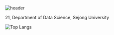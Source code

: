 ###
![header](https://capsule-render.vercel.app/api?type=waving&color=gradient&customColorList=0,2,2,5,30&&height=300&section=header&text=Welcome%20to%20%20day024%20's%20GitHub🍀&fontSize=50&animation=twinkling)

 21, Department of Data Science, Sejong University

![Top Langs](https://github-readme-stats.vercel.app/api/top-langs/?username=day024&layout=compact)

